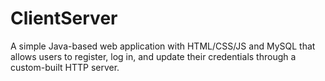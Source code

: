 # ClientServer
A simple Java-based web application with HTML/CSS/JS and MySQL that allows users to register, log in, and update their credentials through a custom-built HTTP server.
